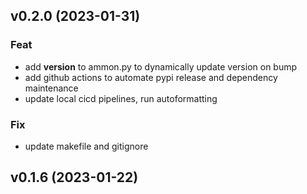 ## v0.2.0 (2023-01-31)

### Feat

- add __version__ to ammon.py to dynamically update version on bump
- add github actions to automate pypi release and dependency maintenance
- update local cicd pipelines, run autoformatting

### Fix

- update makefile and gitignore

## v0.1.6 (2023-01-22)
